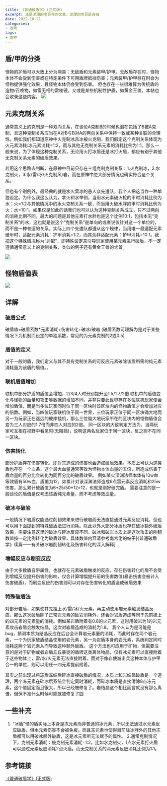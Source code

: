 ```yaml
---
title: 《普通破盾学》(正式版)
excerpt: 还是泥潭的老哥写的文章，泥潭的老哥是真强
date: 2022-10-21
categories:
- 游戏
tags:
- 原神
---
```


## 盾/甲的分类
怪物的护盾可以大致上分为两类：无敌盾和元素装甲/护甲。无敌盾存在时，怪物本体不会受到伤害或在特定条件下可用盾牌抵挡伤害；元素装甲/护甲存在时会为怪物提供强化效果，且怪物本体仍会受到伤害。
但也存在一些很难算为传统盾的造物/召唤物，如雷无相的雷棱镜，又或是某些机制性护盾，如黄金王兽，本帖也会收录这些内容。
![](https://api2.mubu.com/v3/document_image/4d0e7878-c4fa-47ed-a7ba-a0896f0cf91c-3807603.jpg)

## 元素克制关系
通常意义上的克制是一种双向关系，在谈论A克制B的时候也潜在包括了B被A克制，且这种克制关系应当在A对B与B对A的两向关系中保持一致或某种关联的合理性。例如我们都知道原神中火克制冰且冰被火克制，我们假定这个克制关系体现为火元素消耗:冰元素消耗=1:2，而与其他无克制关系元素的消耗比例为1:1。那么一般来说，为了体现这种克制关系，无论用火打冰盾还是冰打火盾，都应有别于其他无克制关系元素的破盾效果。

若用这个思路去判断，在原神中目前只存在三组克制克制关系：1.火克制冰，2.水克制火，3.水/雷/冰/火克制风/岩，而在原神中绝大部分情况也确实符合这个关系。

但也有个别例外，最经典的就是水火雷冰的愚人众先遣队，我个人把这当作一种单独设定。为什么我这么认为，拿火和水举例，当用水元素破火枪的甲时消耗比例为水：火=1:2与其他情况中的水火克制关系一致，而当用火破水胖的甲时消耗比例为火：水=10:1。如果仅是如此的话我们也可以认为这种克制关系成立，只不过两向的消耗比例不同。最大的问题是其他元素打水胖也是这个比例10:1，包括本无“克制关系”的冰，这也就是说这个“克制关系”是单向的或者说仅针对这一个单位的，而不是一种普适的关系。实际上四个先遣队都遵从这个规律，当用唯一最适配元素破甲时，适配元素消耗：护甲消耗=1:2，而其余非适配元素：护甲消耗=10:1。我把这个特殊情况称为“适配”，即特殊设定来引导玩家使用某元素进行破盾，不一定遵循通常意义上的克制关系，类似的例子还有黄金王兽的犬首。

![](https://api2.mubu.com/v3/document_image/db6ebc02-5a93-43cc-996e-d47ab479196d-3807603.jpg)

## 怪物盾值表

![](https://api2.mubu.com/v3/document_image/d18eeeeb-cca8-4dee-a795-367b92f86ed6-3807603.jpg)

## 详解
### 破盾公式
破盾值=破盾系数*元素消耗+伤害转化+破冰/破岩
(破盾系数可理解为是对于某些情况下为机制而设定的单独系数，常见的为元素克制的2或0.5)
### 盾值的定义
对于一般的盾，我们定义与其不具有克制关系的可反应元素破除该盾所需的纯元素消耗量为该盾的盾值。。
### 联机盾值增加
联机中部分护盾的盾值会增加，2/3/4人时分别提升至1.5/1.7/2倍
联机中的盾值变化与怪物的血量和攻击等数据的增加不同，并非只要此世界存在多位联机玩家便会增加盾值，而是当多位玩家同时位于同一区块时该区块内的怪物盾值才会增加对应的倍数。例如，当四位玩家联机位于同一世界，三位玩家正位于同一区块锄大地而另一为玩家正在遥远的彼岸挂机，那么三位锄大地玩家所在的区块内的怪物盾值会变为三人对应的1.7倍而非四人对应的2倍。
同一区块的大致判定方法为，当两玩家可互相在视野中看见时(无阻挡)，说明这两名玩家位于同一区块，反之则不在同一区块。
### 伤害转化
部分护盾存在伤害转化，即对其造成的伤害也会造成破盾效果。本质上可认为这类盾也存在一个血条，这个最大血量通常等效为怪物本体血量的五倍，所造成伤害于盾血量的百分比会转化为同百分比的破盾效果。
例如某火深渊法师本体有10w血等效盾有50w血，盾值为12，如累计对该深渊法师造成6点雷元素反应消耗和25w伤害，那么累计破盾值为6+25/50*12=12，也就是刚好破完盾。
需要注意的是一般谈论的盾值是仅考虑该盾纯元素量，而不考虑等效血量。
### 破冰与破岩
一般情况下岩盾仅能通过削韧效果来进行破岩而无法直接通过元素反应消耗，但也可以用下面提到的特殊破盾法进行消耗。除此以外大部分冰盾也存在破冰额外破盾效果，需要注意这里的破冰与碎冰反应不同。破冰和破岩本质上是这次攻击的削韧数值按一定比例转化为破盾效果，具体数值内容请参考南宫佬的帖子[《普通破盾学》续篇——有关破冰岩削韧转化及伤害转化的深入解释]
### 增幅反应与剧变反应
由于大多数盾自带属性，也就存在元素破盾触发的反应。存在伤害转化的盾不会受到增幅反应提升伤害的影响，仅会计算增幅提升前的伤害数值(暴击伤害会被计入伤害破盾)，而剧变反应的伤害则可以对存在伤害转化的盾造成破盾效果
### 特殊破盾法
对部分岩盾，如果使其先挂上水/雷/冰/火元素，再主动使用岩元素触发结晶反应，那么这次破盾除了正常岩元素的破岩消耗外，还会对岩盾造成等同于先前挂上的四元素的元素量的消耗。例如某岩盾附着有0.8的火元素，这时用破岩为1的岩元素攻击岩盾会触发结晶，这次对岩盾造成的消耗为1.8。
我个人认为是可能是bug，猜测本质为结晶反应在后台会计算岩元素量的消耗，而此时存在两个岩元素，一个为玩家破盾结晶使用的岩元素，另一为岩盾本身的岩元素，系统判定同时消耗这两个岩元素从而导致这种额外破盾。
这个方法也可应用于矿物，但需要注意的是对于矿物或者岩盾丘丘暴徒的盾牌这类离体物品，仅有冰元素可以直接附着于这些物体上，雷/水/火元素无法直接附着。而对于像岩使游击兵这种本体与护甲合一的单位，则可以用任一四元素提前附着。

其实之前出现过将冻盾冻结后碎冰直接破盾的情况，本质上和岩结晶破盾是一个道理，两个冻元素在碎冰后系统会判定同时消耗，而碎冰本质是直接清除8点冻元素，这个值固定而且很大，所以已经被修复了。岩结晶这个相比而言就没有那么离谱，但保不准什么时候可能就被修复了囧

## 一些补充
1. “冰盾”怪的盾实际上本身是冻元素而非普通的冰元素，所以无法通过水元素反应破盾，但水元素伤害不会被免疫。而且冻元素也使得目前除冰胖外的其他冻盾都可以用破冰额外破盾，这是冰元素所无法赋予的属性。
2.通常克制情况下，克制元素消耗：被克制元素消耗=1:2，比如水克制火，1点水元素打火盾可以通过元素反应消耗2点火盾。而无克制关系的两元素反应消耗比例为1:1。

## 参考链接
[《普通破盾学》(正式版)](https://nga.178.com/read.php?tid=30360737&rand=874)




